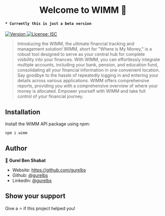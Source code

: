 <h1 align="center">Welcome to WIMM 👋</h1>
<h4><code>* Currently this is just a beta version</code></h4>
<p>
  <a href="https://www.npmjs.com/package/wimm" target="_blank">
    <img alt="Version" src="https://img.shields.io/npm/v/hets.svg">
  </a>
  <a href="#" target="_blank">
    <img alt="License: ISC" src="https://img.shields.io/badge/License-ISC-yellow.svg" />
  </a>
</p>

> Introducing the WIMM, the ultimate financial tracking and management solution! WIMM, short for "Where is My Money," is a robust tool designed to serve as your central hub for complete visibility into your finances. With WIMM, you can effortlessly integrate multiple accounts, including your bank, pension, and education fund, consolidating all your financial information in one convenient location. Say goodbye to the hassle of repeatedly logging in and entering your details across various applications. WIMM offers comprehensive reports, providing you with a comprehensive overview of where your money is allocated. Empower yourself with WIMM and take full control of your financial journey.

## Installation

Install the WIMM API package using npm:

```bash
npm i wimm
```
## Author

👤 **Gurel Ben Shabat**

* Website: https://github.com/gurelbs
* Github: [@gurelbs](https://github.com/gurelbs)
* LinkedIn: [@gurelbs](https://linkedin.com/in/gurelbs)

## Show your support

Give a ⭐️ if this project helped you!